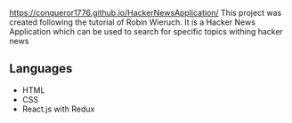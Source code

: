 https://conqueror1776.github.io/HackerNewsApplication/
This project was created following the tutorial of Robin Wieruch. It is a Hacker News Application which can be used to search for specific topics withing hacker news

## Languages
- HTML
- CSS
- React.js with Redux


